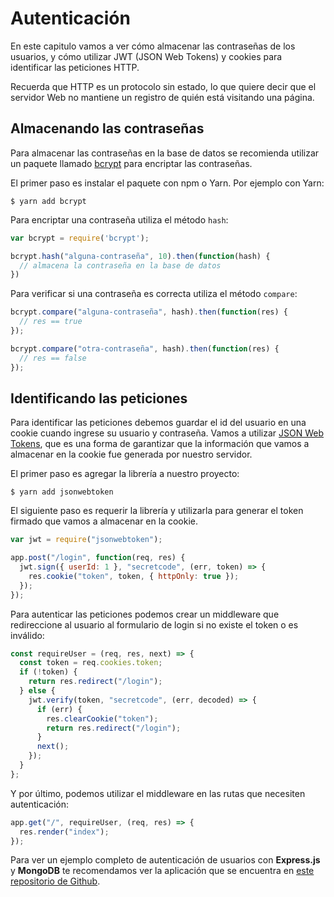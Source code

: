 # Autenticación

En este capitulo vamos a ver cómo almacenar las contraseñas de los usuarios, y cómo utilizar JWT (JSON Web Tokens) y  cookies para identificar las peticiones HTTP.

Recuerda que HTTP es un protocolo sin estado, lo que quiere decir que el servidor Web no mantiene un registro de quién está visitando una página.

## Almacenando las contraseñas

Para almacenar las contraseñas en la base de datos se recomienda utilizar un paquete llamado [bcrypt](https://github.com/kelektiv/node.bcrypt.js) para encriptar las contraseñas.

El primer paso es instalar el paquete con npm o Yarn. Por ejemplo con Yarn:

```
$ yarn add bcrypt
```

Para encriptar una contraseña utiliza el método `hash`:

```javascript
var bcrypt = require('bcrypt');

bcrypt.hash("alguna-contraseña", 10).then(function(hash) {
  // almacena la contraseña en la base de datos
})
```

Para verificar si una contraseña es correcta utiliza el método `compare`:

```javascript
bcrypt.compare("alguna-contraseña", hash).then(function(res) {
  // res == true
});

bcrypt.compare("otra-contraseña", hash).then(function(res) {
  // res == false
});
```

## Identificando las peticiones

Para identificar las peticiones debemos guardar el id del usuario en una cookie cuando ingrese su usuario y contraseña. Vamos a utilizar [JSON Web Tokens](https://github.com/auth0/node-jsonwebtoken), que es una forma de garantizar que la información que vamos a almacenar en la cookie fue generada por nuestro servidor.

El primer paso es agregar la librería a nuestro proyecto:

```
$ yarn add jsonwebtoken
```

El siguiente paso es requerir la librería y utilizarla para generar el token firmado que vamos a almacenar en la cookie.

```javascript
var jwt = require("jsonwebtoken");

app.post("/login", function(req, res) {  
  jwt.sign({ userId: 1 }, "secretcode", (err, token) => {
    res.cookie("token", token, { httpOnly: true });
  });
});
```

Para autenticar las peticiones podemos crear un middleware que redireccione al usuario al formulario de login si no existe el token o es inválido:

```javascript
const requireUser = (req, res, next) => {
  const token = req.cookies.token;
  if (!token) {
    return res.redirect("/login");
  } else {
    jwt.verify(token, "secretcode", (err, decoded) => {
      if (err) {
        res.clearCookie("token");
        return res.redirect("/login");
      }
      next();
    });
  }
};
```

Y por último, podemos utilizar el middleware en las rutas que necesiten autenticación:

```javascript
app.get("/", requireUser, (req, res) => {
  res.render("index");
});
```

Para ver un ejemplo completo de autenticación de usuarios con **Express.js** y **MongoDB** te recomendamos ver la aplicación que se encuentra en [este repositorio de Github](https://github.com/makeitrealcamp/node-auth-example).
